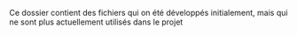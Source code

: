 Ce dossier contient des fichiers qui on été développés initialement, mais qui ne sont plus actuellement utilisés dans le projet